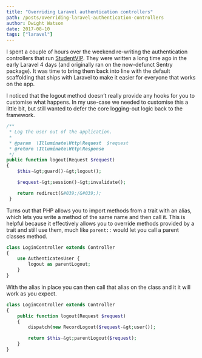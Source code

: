 ```yaml
---
title: "Overriding Laravel authentication controllers"
path: /posts/overriding-laravel-authentication-controllers
author: Dwight Watson
date: 2017-08-10
tags: ["laravel"]
---
```


I spent a couple of hours over the weekend re-writing the authentication controllers that run [StudentVIP](https://studentvip.com.au). They were written a long time ago in the early Laravel 4 days (and originally ran on the now-defunct Sentry package). It was time to bring them back into line with the default scaffolding that ships with Laravel to make it easier for everyone that works on the app.

I noticed that the logout method doesn’t really provide any hooks for you to customise what happens. In my use-case we needed to customise this a little bit, but still wanted to defer the core logging-out logic back to the framework.

```php
/**
 * Log the user out of the application.
 *
 * @param  \Illuminate\Http\Request  $request
 * @return \Illuminate\Http\Response
 */
public function logout(Request $request)
{
    $this-&gt;guard()-&gt;logout();

    $request-&gt;session()-&gt;invalidate();

    return redirect(&#039;/&#039;);
 }
```

Turns out that PHP allows you to import methods from a trait with an alias, which lets you write a method of the same name and then call it. This is helpful because it effectively allows you to override methods provided by a trait and still use them, much like `parent::` would let you call a parent classes method.

```php
class LoginController extends Controller
{
    use AuthenticatesUser {
        logout as parentLogout;
    }
}
```

With the alias in place you can then call that alias on the class and it it will work as you expect.

```php
class LoginController extends Controller
{
    public function logout(Request $request)
    {
        dispatch(new RecordLogout($request-&gt;user());

        return $this-&gt;parentLogout($request);
    }
}
```
